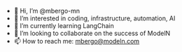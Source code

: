 - 👋 Hi, I’m @mbergo-mn
- 👀 I’m interested in coding, infrastructure, automation, AI
- 🌱 I’m currently learning LangChain
- 💞️ I’m looking to collaborate on the success of ModelN
- 📫 How to reach me: mbergo@modeln.com

<!---
mbergo-mn/mbergo-mn is a ✨ special ✨ repository because its `README.md` (this file) appears on your GitHub profile.
You can click the Preview link to take a look at your changes.
--->

